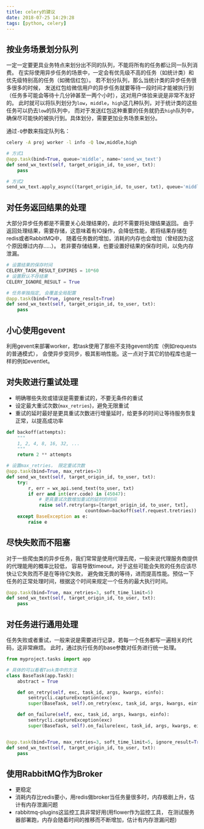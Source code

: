 ```yaml
---
title: celery的建议
date: 2018-07-25 14:29:28
tags: [python, celery]
---
```


## 按业务场景划分队列

一定一定要更具业务特点来划分出不同的队列，不能将所有的任务都让同一队列消费。
在实际使用异步任务的场景中，一定会有优先级不高的任务（如统计类）和优先级特别高的任务（如微信红包）。
若不划分队列，那么当统计类的异步任务很多很多的时候，
发送红包给微信用户的异步任务就要等待一段时间才能被执行到（任务多可能会等待十几分钟甚至一两个小时），这对用户体验来说是非常不友好的。
此时就可以将队列划分为`low`，`middle`，`high`这几种队列，对于统计类的这些任务可以扔去`low`的队列中，
而对于发送红包这种重要的任务就扔去`high`队列中，确保尽可能快的被执行到。具体划分，需要更加业务场景来划分。

通过`-Q`参数来指定队列名：

```bash
celery -A proj worker -l info -Q low,middle,high
```

```python
# 方式1
@app.task(bind=True, queue='middle', name='send_wx_text')
def send_wx_text(self, target_origin_id, to_user, txt):
    pass

# 方式2
send_wx_text.apply_async((target_origin_id, to_user, txt), queue='middle')
```

<!--more-->

## 对任务返回结果的处理

大部分异步任务都是不需要关心处理结果的，此时不需要将处理结果返回。
由于返回处理结果，需要存储，这意味着有IO操作，会降低性能，若将结果存储在redis或者RabbitMQ中，
随着任务数的增加，消耗的内存也会增加（曾经因为这个原因爆过内存.....）。
若非要存储结果，也要设置好结果的保存时间，以免内存泄漏。

```python
# 设置结果的保存时间
CELERY_TASK_RESULT_EXPIRES = 10*60
# 设置默认不存结果
CELERY_IGNORE_RESULT = True

# 任务单独指定, 会覆盖全局配置
@app.task(bind=True, ignore_result=True)
def send_wx_text(self, target_origin_id, to_user, txt):
    pass
```

## 小心使用gevent

利用gevent来部署worker，若task使用了那些不支持gevent的库（例如requests的普通模式），
会使异步变同步，极其影响性能。这一点对于其它的协程库也是一样的例如eventlet。

## 对失败进行重试处理

* 明确哪些失败或错误是需要重试的，不要无条件的重试
* 设定最大重试次数(`max_retries`)，避免无限重试
* 重试的延时最好是更具重试次数进行增量延时，给更多的时间让等待服务恢复正常，以提高成功率

```python
def backoff(attempts):
    """
    1, 2, 4, 8, 16, 32, ...
    """
    return 2 ** attempts

# 设置max_retries， 限定重试次数
@app.task(bind=True, max_retries=3)
def send_wx_text(self, target_origin_id, to_user, txt):
    try:
        r, err = wx_api.send_text(to_user, txt)
        if err and int(err.code) in (45047):
            # 更具重试次数增加重试的延时的时间
            raise self.retry(args=[target_origin_id, to_user, txt],
                             countdown=backoff(self.request.tretries))
    except BaseException as e:
        raise e
```

## 尽快失败而不阻塞

对于一些爬虫类的异步任务，我们常常是使用代理去爬，一般来说代理服务商提供的代理能用的概率比较低，
容易导致timeout，对于这些可能会失败的任务应该尽快让它失败而不是在等待它失败，
避免做无畏的等待，进而提高性能。预估一下任务的正常处理时间，根据这个时间来规定一个任务的最大执行时间。

```python
@app.task(bind=True, max_retries=3, soft_time_limit=5)
def send_wx_text(self, target_origin_id, to_user, txt):
    pass
```

## 对任务进行通用处理

任务失败或者重试，一般来说是需要进行记录，若每一个任务都写一遍相关的代码，这非常麻烦。
此时，通过执行任务的base参数对任务进行统一处理。

```python
from myproject.tasks import app

# 具体的可以看看Task类中的方法
class BaseTask(app.Task):
    abstract = True

    def on_retry(self, exc, task_id, args, kwargs, einfo):
        sentrycli.captureException(exc)
        super(BaseTask, self).on_retry(exc, task_id, args, kwargs, einfo)

    def on_failure(self, exc, task_id, args, kwargs, einfo):
        sentrycli.captureException(exc)
        super(BaseTask, self).on_failure(exc, task_id, args, kwargs, einfo)


@app.task(bind=True, max_retries=3, soft_time_limit=5, ignore_result=True, base=BaseTask)
def send_wx_text(self, target_origin_id, to_user, txt):
    pass
```

## 使用RabbitMQ作为Broker

* 更稳定
* 消耗内存比redis要小，用redis做broker当任务量很多时，内存极剧上升，估计有内存泄漏问题
* rabbitmq-plugins这监控工具非常好用(用flower作为监控工具，
    在测试服务器部署跑，内存会随着时间的推移而不断增加，估计有内存泄漏问题)
